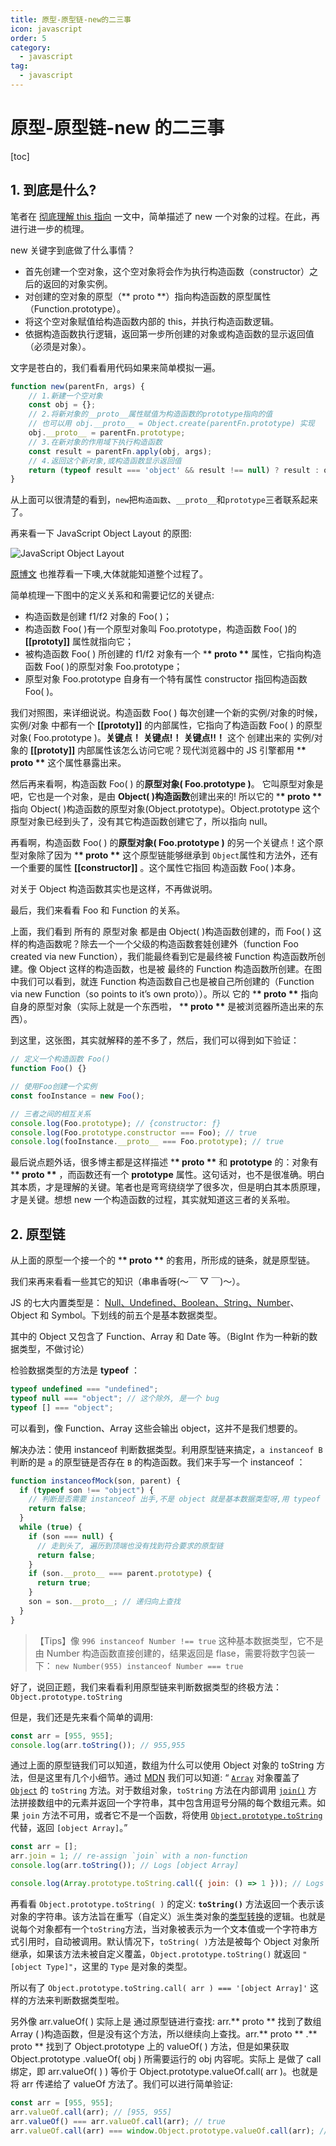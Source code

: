 ```yaml
---
title: 原型-原型链-new的二三事
icon: javascript
order: 5
category:
  - javascript
tag:
  - javascript
---
```


# 原型-原型链-new 的二三事

[toc]

## 1. 到底是什么?

笔者在 [彻底理解 this 指向](./彻底理解this指向.md) 一文中，简单描述了 new 一个对象的过程。在此，再进行进一步的梳理。

new 关键字到底做了什么事情？

- 首先创建一个空对象，这个空对象将会作为执行构造函数（constructor）之后的返回的对象实例。
- 对创建的空对象的原型（** proto **）指向构造函数的原型属性（Function.prototype）。
- 将这个空对象赋值给构造函数内部的 this，并执行构造函数逻辑。
- 依据构造函数执行逻辑，返回第一步所创建的对象或构造函数的显示返回值（必须是对象）。

文字是苍白的，我们看看用代码如果来简单模拟一遍。

```javascript
function new(parentFn, args) {
    // 1.新建一个空对象
    const obj = {};
    // 2.将新对象的__proto__属性赋值为构造函数的prototype指向的值
    // 也可以用 obj.__proto__ = Object.create(parentFn.prototype) 实现
    obj.__proto__ = parentFn.prototype;
    // 3.在新对象的作用域下执行构造函数
    const result = parentFn.apply(obj, args);
    // 4.返回这个新对象,或构造函数显示返回值
    return (typeof result === 'object' && result !== null) ? result : obj
}
```

从上面可以很清楚的看到，`new`把`构造函数`、`__proto__`和`prototype`三者联系起来了。

再来看一下 JavaScript Object Layout 的原图:

![JavaScript Object Layout](http://www.mollypages.org/tutorials/jsobj.jpg)

[原博文](http://www.mollypages.org/tutorials/js.mp) 也推荐看一下噢,大体就能知道整个过程了。

简单梳理一下图中的定义关系和和需要记忆的关键点:

- 构造函数是创建 f1/f2 对象的 Foo( )；
- 构造函数 Foo( )有一个原型对象叫 Foo.prototype，构造函数 Foo( )的 **[[prototy]]** 属性就指向它；
- 被构造函数 Foo( ) 所创建的 f1/f2 对象有一个 \***\* proto \*\*** 属性，它指向构造函数 Foo( )的原型对象 Foo.prototype；
- 原型对象 Foo.prototype 自身有一个特有属性 constructor 指回构造函数 Foo( )。

我们对照图，来详细说说。构造函数 Foo( ) 每次创建一个新的实例/对象的时候，实例/对象 中都有一个 **[[prototy]]** 的内部属性，它指向了构造函数 Foo( ) 的原型对象( Foo.prototype )。**关键点！** **关键点!！** **关键点!!！** 这个 创建出来的 实例/对象的 **[[prototy]]** 内部属性该怎么访问它呢？现代浏览器中的 JS 引擎都用 \***\* proto \*\*** 这个属性暴露出来。

然后再来看啊，构造函数 Foo( ) 的**原型对象( Foo.prototype )**。 它叫原型对象是吧，它也是一个对象，是由 **Object( )构造函数**创建出来的! 所以它的 \***\* proto \*\*** 指向 Object( )构造函数的原型对象(Object.prototype)。Object.prototype 这个原型对象已经到头了，没有其它构造函数创建它了，所以指向 null。

再看啊，构造函数 Foo( ) 的**原型对象( Foo.prototype )** 的另一个关键点！这个原型对象除了因为 \***\* proto \*\*** 这个原型链能够继承到 `Object`属性和方法外，还有一个重要的属性 **[[constructor]]** 。这个属性它指回 构造函数 Foo( )本身。

对关于 Object 构造函数其实也是这样，不再做说明。

最后，我们来看看 Foo 和 Function 的关系。

上面，我们看到 所有的 原型对象 都是由 Object( )构造函数创建的，而 Foo( ) 这样的构造函数呢？除去一个一个父级的构造函数套娃创建外（function Foo created via new Function），我们能最终看到它是最终被 Function 构造函数所创建。像 Object 这样的构造函数，也是被 最终的 Function 构造函数所创建。在图中我们可以看到，就连 Function 构造函数自己也是被自己所创建的（Function via new Function（so points to it’s own proto））。所以 它的 \***\* proto \*\*** 指向自身的原型对象（实际上就是一个东西啦， \***\* proto \*\*** 是被浏览器所造出来的东西）。

到这里，这张图，其实就解释的差不多了，然后，我们可以得到如下验证：

```javascript
// 定义一个构造函数 Foo()
function Foo() {}

// 使用Foo创建一个实例
const fooInstance = new Foo();

// 三者之间的相互关系
console.log(Foo.prototype); // {constructor: ƒ}
console.log(Foo.prototype.constructor === Foo); // true
console.log(fooInstance.__proto__ === Foo.prototype); // true
```

最后说点题外话，很多博主都是这样描述 \***\* proto \*\*** 和 **prototype** 的：对象有 \***\* proto \*\*** ，而函数还有一个 **prototype** 属性。这句话对，也不是很准确。明白其本质，才是理解的关键。笔者也是弯弯绕绕学了很多次，但是明白其本质原理，才是关键。想想 new 一个构造函数的过程，其实就知道这三者的关系啦。

## 2. 原型链

从上面的原型一个接一个的 \***\* proto \*\*** 的套用，所形成的链条，就是原型链。

我们来再来看看一些其它的知识（串串香呀(～￣ ▽ ￣)～）。

JS 的七大内置类型是： <u>Null、Undefined、Boolean、String、Number</u>、Object 和 Symbol。下划线的前五个是基本数据类型。

其中的 Object 又包含了 Function、Array 和 Date 等。（BigInt 作为一种新的数据类型，不做讨论）

检验数据类型的方法是 **typeof** ：

```javascript
typeof undefined === "undefined";
typeof null === "object"; // 这个除外, 是一个 bug
typeof [] === "object";
```

可以看到，像 Function、Array 这些会输出 object，这并不是我们想要的。

解决办法：使用 instanceof 判断数据类型。利用原型链来搞定，`a instanceof B` 判断的是 `a` 的原型链是否存在 `B` 的构造函数。我们来手写一个 instanceof ：

```javascript
function instanceofMock(son, parent) {
  if (typeof son !== "object") {
    // 判断是否需要 instanceof 出手,不是 object 就是基本数据类型呀,用 typeof 判断
    return false;
  }
  while (true) {
    if (son === null) {
      // 走到头了, 遍历到顶端也没有找到符合要求的原型链
      return false;
    }
    if (son.__proto__ === parent.prototype) {
      return true;
    }
    son = son.__proto__; // 递归向上查找
  }
}
```

> 【Tips】像 `996 instanceof Number !== true` 这种基本数据类型，它不是由 Number 构造函数直接创建的，结果返回是 flase，需要将数字包装一下： `new Number(955) instanceof Number === true`

好了，说回正题，我们来看看利用原型链来判断数据类型的终极方法：`Object.prototype.toString`

但是，我们还是先来看个简单的调用:

```javascript
const arr = [955, 955];
console.log(arr.toString()); // 955,955
```

通过上面的原型链我们可以知道，数组为什么可以使用 Object 对象的 toString 方法，但是这里有几个小细节。通过 [MDN](https://developer.mozilla.org/zh-CN/docs/Web/JavaScript/Reference/Global_Objects/Array/toString) 我们可以知道: “ [`Array`](https://developer.mozilla.org/zh-CN/docs/Web/JavaScript/Reference/Global_Objects/Array) 对象覆盖了 [`Object`](https://developer.mozilla.org/zh-CN/docs/Web/JavaScript/Reference/Global_Objects/Object) 的 `toString` 方法。对于数组对象，`toString` 方法在内部调用 [`join()`](https://developer.mozilla.org/zh-CN/docs/Web/JavaScript/Reference/Global_Objects/Array/join) 方法拼接数组中的元素并返回一个字符串，其中包含用逗号分隔的每个数组元素。如果 `join` 方法不可用，或者它不是一个函数，将使用 [`Object.prototype.toString`](https://developer.mozilla.org/zh-CN/docs/Web/JavaScript/Reference/Global_Objects/Object/toString) 代替，返回 `[object Array]`。”

```javascript
const arr = [];
arr.join = 1; // re-assign `join` with a non-function
console.log(arr.toString()); // Logs [object Array]

console.log(Array.prototype.toString.call({ join: () => 1 })); // Logs 1
```

再看看 `Object.prototype.toString( )` 的定义: **`toString()`** 方法返回一个表示该对象的字符串。该方法旨在重写（自定义）派生类对象的[类型转换](https://developer.mozilla.org/zh-CN/docs/Web/JavaScript/Data_structures#强制类型转换)的逻辑。也就是说每个对象都有一个`toString`方法，当对象被表示为一个文本值或一个字符串方式引用时，自动被调用。默认情况下，`toString( )`方法是被每个 Object 对象所继承，如果该方法未被自定义覆盖，`Object.prototype.toString()` 就返回 `"[object Type]"`，这里的 `Type` 是对象的类型。

所以有了 `Object.prototype.toString.call( arr ) === '[object Array]'` 这样的方法来判断数据类型啦。

另外像 arr.valueOf( ) 实际上是 通过原型链进行查找: arr.** proto ** 找到了数组 Array ( )构造函数，但是没有这个方法，所以继续向上查找。arr.** proto ** .** proto ** 找到了 Object.prototype 上的 valueOf( ) 方法，但是如果获取 Object.prototype .valueOf( obj ) 所需要运行的 obj 内容呢。实际上 是做了 call 绑定，即 arr.valueOf( ) ) 等价于 Object.prototype.valueOf.call( arr )。也就是将 arr 传递给了 valueOf 方法了。我们可以进行简单验证:

```javascript
const arr = [955, 955];
arr.valueOf.call(arr); // [955, 955]
arr.valueOf() === arr.valueOf.call(arr); // true
arr.valueOf.call(arr) === window.Object.prototype.valueOf.call(arr); // true
```
